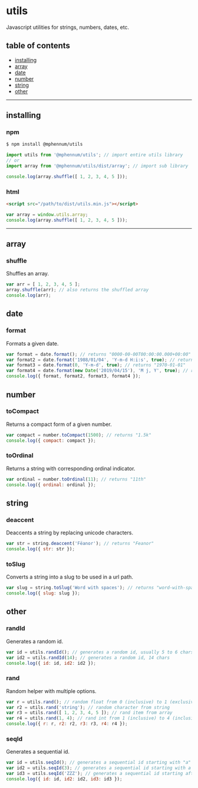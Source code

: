 # utils

Javascript utilities for strings, numbers, dates, etc.

## table of contents

- [installing](#installing)
- [array](#array)
- [date](#date)
- [number](#number)
- [string](#string)
- [other](#other)

* * *

## installing

### npm

```bash
$ npm install @mphennum/utils
```

```js
import utils from '@mphennum/utils'; // import entire utils library
// or
import array from '@mphennum/utils/dist/array'; // import sub library

console.log(array.shuffle([ 1, 2, 3, 4, 5 ]));
```

### html

```html
<script src="/path/to/dist/utils.min.js"></script>
```

```js
var array = window.utils.array;
console.log(array.shuffle([ 1, 2, 3, 4, 5 ]));
```

* * *

## array

### shuffle

Shuffles an array.

```js
var arr = [ 1, 2, 3, 4, 5 ];
array.shuffle(arr); // also returns the shuffled array
console.log(arr);
```

## date

### format

Formats a given date.

```js
var format = date.format(); // returns "0000-00-00T00:00:00.000+00:00" format for current timestamp
var format2 = date.format('1988/01/04', 'Y-m-d H:i:s', true); // returns "1988-01-04 00:00:00", true for utc
var format3 = date.format(0, 'Y-m-d', true); // returns "1970-01-01"
var format4 = date.format(new Date('2019/04/15'), 'M j, Y', true); // returns "April 15, 2019"
console.log({ format, format2, format3, format4 });
```

## number

### toCompact

Returns a compact form of a given number.

```js
var compact = number.toCompact(1500); // returns "1.5k"
console.log({ compact: compact });
```

### toOrdinal

Returns a string with corresponding ordinal indicator.

```js
var ordinal = number.toOrdinal(11); // returns "11th"
console.log({ ordinal: ordinal });
```

## string

### deaccent

Deaccents a string by replacing unicode characters.

```js
var str = string.deaccent('Fëanor'); // returns "Feanor"
console.log({ str: str });
```

### toSlug

Converts a string into a slug to be used in a url path.

```js
var slug = string.toSlug('Word with spaces'); // returns "word-with-spaces"
console.log({ slug: slug });
```

## other

### randId

Generates a random id.

```js
var id = utils.randId(); // generates a random id, usually 5 to 6 chars
var id2 = utils.randId(14); // generates a random id, 14 chars
console.log({ id: id, id2: id2 });
```

### rand

Random helper with multiple options.

```js
var r = utils.rand(); // random float from 0 (inclusive) to 1 (exclusive)
var r2 = utils.rand('string'); // random character from string
var r3 = utils.rand([ 1, 2, 3, 4, 5 ]); // rand item from array
var r4 = utils.rand(1, 4); // rand int from 1 (inclusive) to 4 (inclusive)
console.log({ r: r, r2: r2, r3: r3, r4: r4 });
```

### seqId

Generates a sequential id.

```js
var id = utils.seqId(); // generates a sequential id starting with "a"
var id2 = utils.seqId(3); // generates a sequential id starting with a minimum length of 3 -- "aaa"
var id3 = utils.seqId('ZZZ'); // generates a sequential id starting after "ZZZ" -- "ZZ0"
console.log({ id: id, id2: id2, id3: id3 });
```
